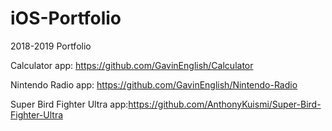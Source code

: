 # iOS-Portfolio
2018-2019 Portfolio

Calculator app: https://github.com/GavinEnglish/Calculator 


Nintendo Radio app: https://github.com/GavinEnglish/Nintendo-Radio


Super Bird Fighter Ultra app:https://github.com/AnthonyKuismi/Super-Bird-Fighter-Ultra
